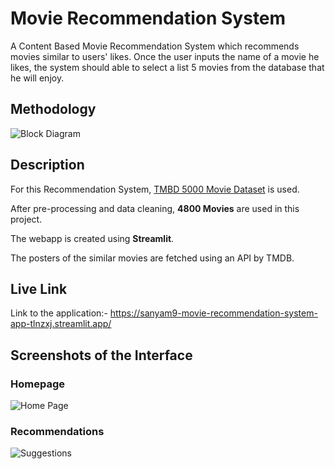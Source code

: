 # Movie Recommendation System
A Content Based Movie Recommendation System which recommends movies similar to users' likes. Once the user inputs the name of a movie he likes, the system should able to select a list 5 movies from the database that he will enjoy.<br>

## **Methodology**
![Block Diagram](https://user-images.githubusercontent.com/56452679/208243714-9b3a7947-8252-462f-b224-0dff3cc71e06.jpg)

## **Description**
For this Recommendation System, [TMBD 5000 Movie Dataset](https://www.kaggle.com/datasets/tmdb/tmdb-movie-metadata?datasetId=138) is used.

After pre-processing and data cleaning, **4800 Movies** are used in this project. 

The webapp is created using **Streamlit**.

The posters of the similar movies are fetched using an API by TMDB.

## **Live Link**
Link to the application:- https://sanyam9-movie-recommendation-system-app-tlnzxj.streamlit.app/


## **Screenshots of the Interface**

### Homepage

![Home Page](https://user-images.githubusercontent.com/56452679/208244094-fd564299-16d7-4859-9b25-b410f190696c.jpg)


### Recommendations

![Suggestions](https://user-images.githubusercontent.com/56452679/208244108-0dfdbaa4-782c-4409-823c-bd1739cdc1db.jpg)
